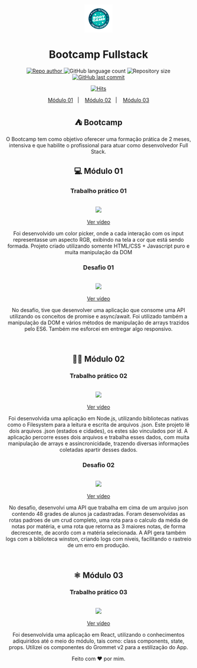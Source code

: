<div align="center">
<p align="center">
  <img alt="Frontend" src=".github/FullStack.png" width="15%">
</p>

<h1 align="center">
  Bootcamp Fullstack 
</h1>

<p align="center">
 
  <a href="https://www.linkedin.com/in/o-arthur-meireles/" target="_blank">
  <img alt="Repo author" src="https://img.shields.io/badge/author-arthur__meireles-brightgreen">
   </a>
    
  <img alt="GitHub language count" src="https://img.shields.io/github/languages/count/arthur-meireles/bootcamp_fullstack">

  <img alt="Repository size" src="https://img.shields.io/github/repo-size/arthur-meireles/bootcamp_fullstack">
  
  <a href="https://github.com/arthur-meireles/bootcamp_fullstack/commits/master" target="_blank">
    <img alt="GitHub last commit" src="https://img.shields.io/github/last-commit/arthur-meireles/bootcamp_fullstack">
  </a>
  
[![Hits](https://hits.seeyoufarm.com/api/count/incr/badge.svg?url=https%3A%2F%2Fgithub.com%2Farthur-meireles)](https://hits.seeyoufarm.com)
</p>

<p align="center">
  <a href="#-módulo-01">Módulo 01</a>&nbsp;&nbsp;&nbsp;|&nbsp;&nbsp;&nbsp;
  <a href="#-módulo-02">Módulo 02</a>&nbsp;&nbsp;&nbsp;|&nbsp;&nbsp;&nbsp;
  <a href="#-módulo-03">Módulo 03</a>
</p>


## ⛺ Bootcamp

O Bootcamp tem como objetivo oferecer uma formação prática de 2 meses, intensiva e que habilite o profissional para atuar como desenvolvedor Full Stack.


## 💻 Módulo 01
<h3>Trabalho prático 01</h3>
<br>

<img src="https://play.vidyard.com/fMbEakjWrvyLGU2dNAErCV.jpg"/>

<a href="https://share.vidyard.com/watch/fMbEakjWrvyLGU2dNAErCV?" target="_blank">Ver vídeo</a>

<p>Foi desenvolvido um color picker, onde a cada interação com os input representasse um aspecto RGB, exibindo na tela a cor que está sendo formada. Projeto criado utilizando somente HTML/CSS + Javascript puro e muita manipulação da DOM</p>

<h3>Desafio 01</h3>
<br>
<img src="https://play.vidyard.com/iVPVyCfgQVFsEeoxoNvCCn.jpg"/>

<a href="https://share.vidyard.com/watch/iVPVyCfgQVFsEeoxoNvCCn?" target="_blank">Ver vídeo</a>

<p>No desafio, tive que desenvolver uma aplicação que consome uma API utilizando os conceitos de promise e async/await. Foi utilizado também a manipulação da DOM e vários métodos de manipulação de arrays trazidos pelo ES6. Também me esforcei em entregar algo responsivo.</p>

<br>

## 👨‍💻 Módulo 02
<h3>Trabalho prático 02</h3>
<br>

<img src="https://play.vidyard.com/dc7CA58mTxAivdrdY1MfDe.jpg"/>

<a href="https://share.vidyard.com/watch/dc7CA58mTxAivdrdY1MfDe?" target="_blank">Ver vídeo</a>

<p>Foi desenvolvida uma aplicação em Node.js, utilizando bibliotecas nativas como o Filesystem para a leitura e escrita de arquivos .json. 
Este projeto lê dois arquivos .json (estados e cidades), os estes são vinculados por id. A aplicação percorre esses dois arquivos e trabalha esses dados, com muita manipulação de arrays e assincronicidade, trazendo diversas informações coletadas apartir desses dados.</p>

 
<h3>Desafio 02</h3>
<br>
<img src="https://play.vidyard.com/bZiFNfCYNmqzPtZ2kUDwi8.jpg"/>

<a href="https://share.vidyard.com/watch/bZiFNfCYNmqzPtZ2kUDwi8?" target="_blank">Ver vídeo</a>

<p>No desafio, desenvolvi uma API que trabalha em cima de um arquivo json contendo 48 grades de alunos ja cadastradas. Foram desenvolvidas as rotas padroes de um crud completo, uma rota para o calculo da média de notas por matéria, e uma rota que retorna as 3 maiores notas, de forma decrescente, de acordo com a matéria selecionada. A API gera também logs com a biblioteca winston, criando logs com niveis, facilitando o rastreio de um erro em produção.</p>

<br>

## ⚛️ Módulo 03
<h3>Trabalho prático 03</h3>
<br>

<img src="https://play.vidyard.com/BanvxTdMyBzbz878hmpNmR.jpg"/>

<a href="https://share.vidyard.com/watch/BanvxTdMyBzbz878hmpNmR?" target="_blank">Ver vídeo</a>

<p>Foi desenvolvida uma aplicação em React, utilizando o conhecimentos adiquiridos até o meio do módulo, tais como: class components, state, props. Utilizei os componentes do Grommet v2 para a estilização do App.</p>



Feito com ♥ por mim. 
</div>
